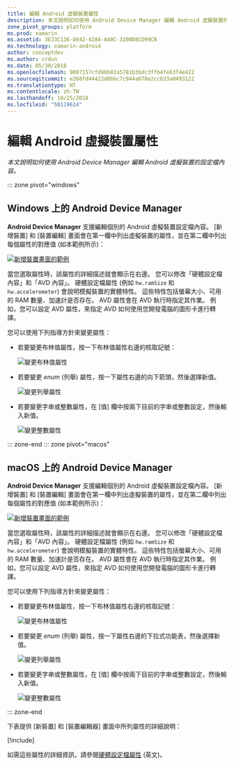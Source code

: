 ```yaml
---
title: 編輯 Android 虛擬裝置屬性
description: 本文說明如何使用 Android Device Manager 編輯 Android 虛擬裝置的設定檔內容。
zone_pivot_groups: platform
ms.prod: xamarin
ms.assetid: 3E33C136-8042-4184-A40C-3200D8CD99CB
ms.technology: xamarin-android
author: conceptdev
ms.author: crdun
ms.date: 05/30/2018
ms.openlocfilehash: 9007157cfd96b82a5781b3bdc3ffb4fe63f4e422
ms.sourcegitcommit: e268fd44422d0bbc7c944a678e2cc633a0493122
ms.translationtype: HT
ms.contentlocale: zh-TW
ms.lasthandoff: 10/25/2018
ms.locfileid: "50119614"
---
```

# <a name="editing-android-virtual-device-properties"></a>編輯 Android 虛擬裝置屬性

_本文說明如何使用 Android Device Manager 編輯 Android 虛擬裝置的設定檔內容。_

::: zone pivot="windows"

## <a name="android-device-manager-on-windows"></a>Windows 上的 Android Device Manager

**Android Device Manager** 支援編輯個別的 Android 虛擬裝置設定檔內容。 [新增裝置] 和 [裝置編輯] 畫面會在第一欄中列出虛擬裝置的屬性，並在第二欄中列出每個屬性的對應值 (如本範例所示)： 

[![新增裝置畫面的範例](device-properties-images/win/01-new-device-editor-sml.png)](device-properties-images/win/01-new-device-editor.png#lightbox)

當您選取屬性時，該屬性的詳細描述就會顯示在右邊。 您可以修改「硬體設定檔內容」和「AVD 內容」。 硬體設定檔屬性 (例如 `hw.ramSize` 和 `hw.accelerometer`) 會說明模擬裝置的實體特性。 這些特性包括螢幕大小、可用的 RAM 數量、加速計是否存在。 AVD 屬性會在 AVD 執行時指定其作業。 例如，您可以設定 AVD 屬性，來指定 AVD 如何使用您開發電腦的圖形卡進行轉譯。

您可以使用下列指導方針來變更屬性：

-   若要變更布林值屬性，按一下布林值屬性右邊的核取記號：

    ![變更布林值屬性](device-properties-images/win/02-boolean-value.png)

-   若要變更 *enum* (列舉) 屬性，按一下屬性右邊的向下箭頭，然後選擇新值。

    ![變更列舉屬性](device-properties-images/win/04-enum-value.png)

-   若要變更字串或整數屬性，在 [值] 欄中按兩下目前的字串或整數設定，然後輸入新值。

    ![變更整數屬性](device-properties-images/win/03-integer-value.png)

::: zone-end
::: zone pivot="macos"

## <a name="android-device-manager-on-macos"></a>macOS 上的 Android Device Manager

**Android Device Manager** 支援編輯個別的 Android 虛擬裝置設定檔內容。 [新增裝置] 和 [裝置編輯] 畫面會在第一欄中列出虛擬裝置的屬性，並在第二欄中列出每個屬性的對應值 (如本範例所示)： 

[![新增裝置畫面的範例](device-properties-images/mac/01-new-device-editor-sml.png)](device-properties-images/mac/01-new-device-editor.png#lightbox)

當您選取屬性時，該屬性的詳細描述就會顯示在右邊。 您可以修改「硬體設定檔內容」和「AVD 內容」。 硬體設定檔屬性 (例如 `hw.ramSize` 和 `hw.accelerometer`) 會說明模擬裝置的實體特性。 這些特性包括螢幕大小、可用的 RAM 數量、加速計是否存在。 AVD 屬性會在 AVD 執行時指定其作業。 例如，您可以設定 AVD 屬性，來指定 AVD 如何使用您開發電腦的圖形卡進行轉譯。

您可以使用下列指導方針來變更屬性：

-   若要變更布林值屬性，按一下布林值屬性右邊的核取記號：

    ![變更布林值屬性](device-properties-images/mac/02-boolean-value.png)

-   若要變更 *enum* (列舉) 屬性，按一下屬性右邊的下拉式功能表，然後選擇新值。

    ![變更列舉屬性](device-properties-images/mac/04-enum-value.png)

-   若要變更字串或整數屬性，在 [值] 欄中按兩下目前的字串或整數設定，然後輸入新值。

    ![變更整數屬性](device-properties-images/mac/03-integer-value.png)

::: zone-end

下表提供 [新裝置] 和 [裝置編輯器] 畫面中所列屬性的詳細說明：

[!include[](~/android/includes/emulator-properties.md)]

如需這些屬性的詳細資訊，請參閱[硬體設定檔屬性](https://developer.android.com/studio/run/managing-avds.html#hpproperties) \(英文\)。

